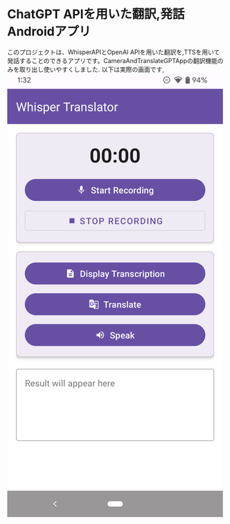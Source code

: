 # ChatGPT APIを用いた翻訳,発話Androidアプリ

このプロジェクトは、WhisperAPIとOpenAI APIを用いた翻訳を,TTSを用いて発話することのできるアプリです。CameraAndTranslateGPTAppの翻訳機能のみを取り出し使いやすくしました.
以下は実際の画面です,
![音声認識と翻訳機能](https://github.com/Shun0212/CameraAndTranslateGPTApp/blob/f8eadbe7e3ffd324caf924daced0d1d3ea7ba855/Screenshot_20240925-013203.png)

